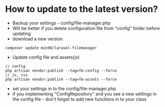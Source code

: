 # How to update to the latest version?

- Backup your settings - config/file-manager.php
- Will be better if you delete configuration file from "config" folder before updating
- download a new version

```
composer update min98/laravel-filemanager
```

- Update config file and assets(js)

```
// config
php artisan vendor:publish --tag=fm-config --force
// js, css
php artisan vendor:publish --tag=fm-assets --force
```

- set your settings in to the config/file-manager.php
- if you implementing "ConfigRepository" and you see a new settings in
  the config file - don't forget to add new functions in to your class
